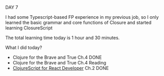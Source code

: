 DAY 7

I had some Typescript-based FP experience in my previous job, so I only learned the basic grammar and core functions of Closure and started learning ClosureScript

The total learning time today is 1 hour and 30 minutes.

What I did today?

- Clojure for the Brave and True Ch.4 DONE
- Clojure for the Brave and True Ch.4 Reading
- [ClojureScript for React Developer](https://www.youtube.com/playlist?list=PLUGfdBfjve9VGzp7G1C9FYfH8Yk1Px-11) Ch.2 DONE